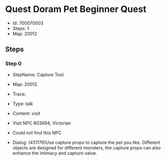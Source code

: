 # Quest Doram Pet Beginner Quest

- Id: 700070003
- Steps: 1
- Map: 20012

## Steps

### Step 0
- StepName:  Capture Tool
- Map:  20012
- Trace:  
- Type:  talk
- Content:  visit
- Visit NPC 803694, Victorian

- Could not find this NPC
- Dialog: (451176)Use capture props to capture the pet you like. Different objects are designed for different monsters, the capture props can also enhance the intimacy and capture value.


